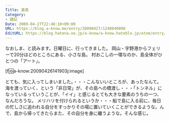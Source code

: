 ```yaml
---
Title: 直島
Category:
- 雑記
Date: 2009-04-27T22:48:10+09:00
URL: https://blog.a-know.me/entry/20090427/1240840090
EditURL: https://blog.hatena.ne.jp/a-know/a-know.hateblo.jp/atom/entry/12921228815727980103
---
```


なおしま、と読みます。日曜日に、行ってきました。 
岡山・宇野港からフェリーで20分ほどのところにある、小さな島。 
村おこしの一環なのか、島全体がひとつの「アート」。 

[f:id:a-know:20090426141903j:image]

とても、気に入ってしまいました。・・・こんないいところが、あったなんて。 
海を渡っていく、という「非日常」が、その島への橋渡し・・・「トンネル」になっているっていうことが、「イイ」と感じるとても大きな要素のうちの一つ、なんだろうな。 
メリハリを付けられるというか・・・船で島に入る前に、毎日の忙しさに追われる自分をすっかりその場に置いていくことができるような。んで、島から帰ってきたらまた、その自分を身に纏うような。そんな感じ。 
